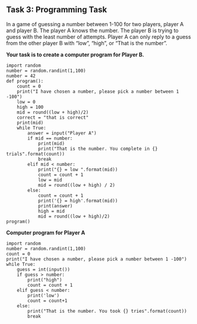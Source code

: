 ## Task 3: Programming Task 
In a game of guessing a number between 1-100 for two players, player A and player B. 
The player A knows the number. 
The player B is trying to guess with the least number of attempts.
Player A can only reply to a guess from the other player B with “low”, “high”, or “That is the number”.

**Your task is to create a computer program for Player B.**
```py.
import random
number = random.randint(1,100)
number = 42
def program():
    count = 0
    print("I have chosen a number, please pick a number between 1 -100")
    low = 0
    high = 100
    mid = round((low + high)/2)
    correct = "that is correct"
    print(mid)
    while True:
        answer = input("Player A")
        if mid == number:
            print(mid)
            print("That is the number. You complete in {} trials".format(count))
            break
        elif mid < number:
            print("{} = low ".format(mid))
            count = count + 1
            low = mid
            mid = round((low + high) / 2)
        else:
            count = count + 1
            print('{} = high'.format(mid))
            print(answer)
            high = mid
            mid = round((low + high)/2)
program()

```

**Computer program for Player A** 
```py.
import random
number = random.randint(1,100)
count = 0
print("I have chosen a number, please pick a number between 1 -100")
while True:
    guess = int(input())
    if guess > number:
        print("high")
        count = count + 1
    elif guess < number:
        print('low')
        count = count+1
    else:
        print("That is the number. You took {} tries".format(count))
        break
``` 

